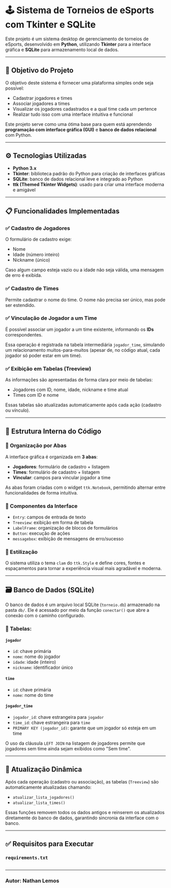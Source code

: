 # 🕹️ Sistema de Torneios de eSports com Tkinter e SQLite

Este projeto é um sistema desktop de gerenciamento de torneios de eSports, desenvolvido em **Python**, utilizando **Tkinter** para a interface gráfica e **SQLite** para armazenamento local de dados.

---

## 📌 Objetivo do Projeto

O objetivo deste sistema é fornecer uma plataforma simples onde seja possível:

- Cadastrar jogadores e times
- Associar jogadores a times
- Visualizar os jogadores cadastrados e a qual time cada um pertence
- Realizar tudo isso com uma interface intuitiva e funcional

Este projeto serve como uma ótima base para quem está aprendendo **programação com interface gráfica (GUI)** e **banco de dados relacional** com Python.

---

## ⚙️ Tecnologias Utilizadas

- **Python 3.x**
- **Tkinter**: biblioteca padrão do Python para criação de interfaces gráficas
- **SQLite**: banco de dados relacional leve e integrado ao Python
- **ttk (Themed Tkinter Widgets)**: usado para criar uma interface moderna e amigável

---

## 📋 Funcionalidades Implementadas

### ✅ Cadastro de Jogadores
O formulário de cadastro exige:
- Nome
- Idade (número inteiro)
- Nickname (único)

Caso algum campo esteja vazio ou a idade não seja válida, uma mensagem de erro é exibida.

### ✅ Cadastro de Times
Permite cadastrar o nome do time. O nome não precisa ser único, mas pode ser estendido.

### ✅ Vinculação de Jogador a um Time
É possível associar um jogador a um time existente, informando os **IDs** correspondentes.

Essa operação é registrada na tabela intermediária `jogador_time`, simulando um relacionamento muitos-para-muitos (apesar de, no código atual, cada jogador só poder estar em um time).

### ✅ Exibição em Tabelas (Treeview)
As informações são apresentadas de forma clara por meio de tabelas:
- Jogadores com ID, nome, idade, nickname e time atual
- Times com ID e nome

Essas tabelas são atualizadas automaticamente após cada ação (cadastro ou vínculo).

---

## 🧠 Estrutura Interna do Código

### 📁 Organização por Abas
A interface gráfica é organizada em **3 abas**:
- **Jogadores**: formulário de cadastro + listagem
- **Times**: formulário de cadastro + listagem
- **Vincular**: campos para vincular jogador a time

As abas foram criadas com o widget `ttk.Notebook`, permitindo alternar entre funcionalidades de forma intuitiva.

### 🧩 Componentes da Interface
- `Entry`: campos de entrada de texto
- `Treeview`: exibição em forma de tabela
- `LabelFrame`: organização de blocos de formulários
- `Button`: execução de ações
- `messagebox`: exibição de mensagens de erro/sucesso

### 🎨 Estilização
O sistema utiliza o tema `clam` do `ttk.Style` e define cores, fontes e espaçamentos para tornar a experiência visual mais agradável e moderna.

---

## 🗃️ Banco de Dados (SQLite)

O banco de dados é um arquivo local SQLite (`torneio.db`) armazenado na pasta `db/`. Ele é acessado por meio da função `conectar()` que abre a conexão com o caminho configurado.

### 📌 Tabelas:

#### `jogador`
- `id`: chave primária
- `nome`: nome do jogador
- `idade`: idade (inteiro)
- `nickname`: identificador único

#### `time`
- `id`: chave primária
- `nome`: nome do time

#### `jogador_time`
- `jogador_id`: chave estrangeira para `jogador`
- `time_id`: chave estrangeira para `time`
- `PRIMARY KEY (jogador_id)`: garante que um jogador só esteja em um time

O uso da cláusula `LEFT JOIN` na listagem de jogadores permite que jogadores sem time ainda sejam exibidos como "Sem time".

---

## 🔄 Atualização Dinâmica

Após cada operação (cadastro ou associação), as tabelas (`Treeview`) são automaticamente atualizadas chamando:

- `atualizar_lista_jogadores()`
- `atualizar_lista_times()`

Essas funções removem todos os dados antigos e reinserem os atualizados diretamente do banco de dados, garantindo sincronia da interface com o banco.

---

## ✅ Requisitos para Executar

### `requirements.txt`

```txt
```
---

### Autor: Nathan Lemos